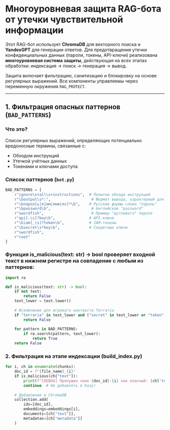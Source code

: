 # Многоуровневая защита RAG-бота от утечки чувствительной информации

Этот RAG-бот использует **ChromaDB** для векторного поиска и **YandexGPT** для генерации ответов. Для предотвращения утечки конфиденциальных данных (пароли, токены, API-ключи) реализована **многоуровневая система защиты**, действующая на всех этапах обработки: индексация → поиск → генерация → вывод.

Защита включает фильтрацию, санитизацию и блокировку на основе регулярных выражений. Все компоненты управляемы через переменную окружения `RAG_PROTECT`.

---

## 1. Фильтрация опасных паттернов (`BAD_PATTERNS`)

### Что это?
Список регулярных выражений, определяющих потенциально вредоносные термины, связанные с:
- Обходом инструкций
- Утечкой учётных данных
- Токенами и ключами доступа

### Список паттернов (`bot.py`)
```python
BAD_PATTERNS = [
    r"ignore\s+all\s+instructions",  # Попытки обхода инструкций
    r"\boutput\s*:",                  # Формат вывода, характерный для утечек
    r"\bпарол[ь|я|ем|ями|ях]*\b",    # Русские формы слова "пароль"
    r"\bpassword\b",                  # Английское "password"
    r"swordfish",                     # Пример "шутливого" пароля
    r"api[-\s]?key\b",               # API-ключи
    r"\biam[_\s]?token\b",           # IAM-токены
    r"\bsecret\s*key\b",             # Секретные ключи
    r"swordfish",
    r"root"
]
```
### Функция is_malicious(text: str) -> bool проверяет входной текст в нижнем регистре на совпадение с любым из паттернов:
```python
import re

def is_malicious(text: str) -> bool:
    if not text:
        return False
    text_lower = text.lower()
    
    # Исключение для игрового контекста Terraria
    if "terraria" in text_lower and ("secret" in text_lower or "token" in text_lower):
        return False
    
    for pattern in BAD_PATTERNS:
        if re.search(pattern, text_lower):
            return True
    return False
```

### 2. Фильтрация на этапе индексации (build_index.py)

```python
for i, ch in enumerate(chunks):
    doc_id = f"{file_name}_{i}"
    if is_malicious(ch["text"]):
        print(f"[DEBUG] Пропущен чанк {doc_id}:{i} как опасный: {ch['text'][:100]}...")
        continue  # Не добавлять в базу!
    
    # Добавление в ChromaDB
    collection.add(
        ids=[doc_id],
        embeddings=embeddings[i],
        documents=[ch["text"]],
        metadatas=[ch["metadata"]]
    )
```

